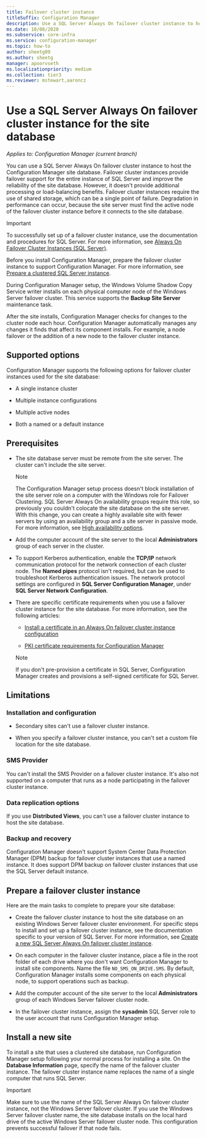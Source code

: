 ```yaml
---
title: Failover cluster instance
titleSuffix: Configuration Manager
description: Use a SQL Server Always On failover cluster instance to host the Configuration Manager site database
ms.date: 10/08/2020
ms.subservice: core-infra
ms.service: configuration-manager
ms.topic: how-to
author: sheetg09
ms.author: sheetg
manager: apoorvseth
ms.localizationpriority: medium
ms.collection: tier3
ms.reviewer: mstewart,aaroncz 
---
```


# Use a SQL Server Always On failover cluster instance for the site database

*Applies to: Configuration Manager (current branch)*

You can use a SQL Server Always On failover cluster instance to host the Configuration Manager site database. Failover cluster instances provide failover support for the entire instance of SQL Server and improve the reliability of the site database. However, it doesn't provide additional processing or load-balancing benefits. Failover cluster instances require the use of shared storage, which can be a single point of failure. Degradation in performance can occur, because the site server must find the active node of the failover cluster instance before it connects to the site database.

> [!IMPORTANT]
> To successfully set up of a failover cluster instance, use the documentation and procedures for SQL Server. For more information, see [Always On Failover Cluster Instances (SQL Server)](/sql/sql-server/failover-clusters/windows/always-on-failover-cluster-instances-sql-server).

Before you install Configuration Manager, prepare the failover cluster instance to support Configuration Manager. For more information, see [Prepare a clustered SQL Server instance](#bkmk_prepare).

During Configuration Manager setup, the Windows Volume Shadow Copy Service writer installs on each physical computer node of the Windows Server failover cluster. This service supports the **Backup Site Server** maintenance task.

After the site installs, Configuration Manager checks for changes to the cluster node each hour. Configuration Manager automatically manages any changes it finds that affect its component installs. For example, a node failover or the addition of a new node to the failover cluster instance.

## Supported options

Configuration Manager supports the following options for failover cluster instances used for the site database:

- A single instance cluster

- Multiple instance configurations

- Multiple active nodes

- Both a named or a default instance

## Prerequisites

- The site database server must be remote from the site server. The cluster can't include the site server.

    > [!NOTE]
    > The Configuration Manager setup process doesn't block installation of the site server role on a computer with the Windows role for Failover Clustering. SQL Server Always On availability groups require this role, so previously you couldn't colocate the site database on the site server. With this change, you can create a highly available site with fewer servers by using an availability group and a site server in passive mode. For more information, see [High availability options](high-availability-options.md). <!--3607761, fka 1359132-->

- Add the computer account of the site server to the local **Administrators** group of each server in the cluster.

- To support Kerberos authentication, enable the **TCP/IP** network communication protocol for the network connection of each cluster node. The **Named pipes** protocol isn't required, but can be used to troubleshoot Kerberos authentication issues. The network protocol settings are configured in **SQL Server Configuration Manager**, under **SQL Server Network Configuration**.

- There are specific certificate requirements when you use a failover cluster instance for the site database. For more information, see the following articles:

  - [Install a certificate in an Always On failover cluster instance configuration](/sql/database-engine/configure-windows/manage-certificates#provision-failover-cluster-cert)

  - [PKI certificate requirements for Configuration Manager](../../../plan-design/network/pki-certificate-requirements.md#pki-certificates-for-servers)

  > [!NOTE]
  > If you don't pre-provision a certificate in SQL Server, Configuration Manager creates and provisions a self-signed certificate for SQL Server.<!-- 7099499 -->

## Limitations

### Installation and configuration

- Secondary sites can't use a failover cluster instance.

- When you specify a failover cluster instance, you can't set a custom file location for the site database.

### SMS Provider

You can't install the SMS Provider on a failover cluster instance. It's also not supported on a computer that runs as a node participating in the failover cluster instance.

### Data replication options

If you use **Distributed Views**, you can't use a failover cluster instance to host the site database.

### Backup and recovery

Configuration Manager doesn't support System Center Data Protection Manager (DPM) backup for failover cluster instances that use a named instance. It does support DPM backup on failover cluster instances that use the SQL Server default instance.

## <a name="bkmk_prepare"></a> Prepare a failover cluster instance

Here are the main tasks to complete to prepare your site database:

- Create the failover cluster instance to host the site database on an existing Windows Server failover cluster environment. For specific steps to install and set up a failover cluster instance, see the documentation specific to your version of SQL Server. For more information, see [Create a new SQL Server Always On failover cluster instance](/sql/sql-server/failover-clusters/install/create-a-new-sql-server-failover-cluster-setup).

- On each computer in the failover cluster instance, place a file in the root folder of each drive where you don't want Configuration Manager to install site components. Name the file `NO_SMS_ON_DRIVE.SMS`. By default, Configuration Manager installs some components on each physical node, to support operations such as backup.

- Add the computer account of the site server to the local **Administrators** group of each Windows Server failover cluster node.

- In the failover cluster instance, assign the **sysadmin** SQL Server role to the user account that runs Configuration Manager setup.

## Install a new site

To install a site that uses a clustered site database, run Configuration Manager setup following your normal process for installing a site. On the **Database Information** page, specify the name of the failover cluster instance. The failover cluster instance name replaces the name of a single computer that runs SQL Server.

> [!IMPORTANT]
> Make sure to use the name of the SQL Server Always On failover cluster instance, not the Windows Server failover cluster. If you use the Windows Server failover cluster name, the site database installs on the local hard drive of the active Windows Server failover cluster node. This configuration prevents successful failover if that node fails.
